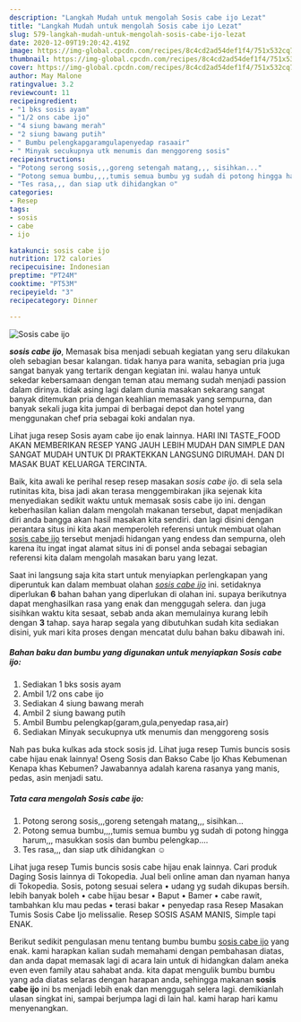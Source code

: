 ```yaml
---
description: "Langkah Mudah untuk mengolah Sosis cabe ijo Lezat"
title: "Langkah Mudah untuk mengolah Sosis cabe ijo Lezat"
slug: 579-langkah-mudah-untuk-mengolah-sosis-cabe-ijo-lezat
date: 2020-12-09T19:20:42.419Z
image: https://img-global.cpcdn.com/recipes/8c4cd2ad54def1f4/751x532cq70/sosis-cabe-ijo-foto-resep-utama.jpg
thumbnail: https://img-global.cpcdn.com/recipes/8c4cd2ad54def1f4/751x532cq70/sosis-cabe-ijo-foto-resep-utama.jpg
cover: https://img-global.cpcdn.com/recipes/8c4cd2ad54def1f4/751x532cq70/sosis-cabe-ijo-foto-resep-utama.jpg
author: May Malone
ratingvalue: 3.2
reviewcount: 11
recipeingredient:
- "1 bks sosis ayam"
- "1/2 ons cabe ijo"
- "4 siung bawang merah"
- "2 siung bawang putih"
- " Bumbu pelengkapgaramgulapenyedap rasaair"
- " Minyak secukupnya utk menumis dan menggoreng sosis"
recipeinstructions:
- "Potong serong sosis,,,goreng setengah matang,,, sisihkan..."
- "Potong semua bumbu,,,,tumis semua bumbu yg sudah di potong hingga harum,,, masukkan sosis dan bumbu pelengkap...."
- "Tes rasa,,, dan siap utk dihidangkan ☺"
categories:
- Resep
tags:
- sosis
- cabe
- ijo

katakunci: sosis cabe ijo 
nutrition: 172 calories
recipecuisine: Indonesian
preptime: "PT24M"
cooktime: "PT53M"
recipeyield: "3"
recipecategory: Dinner

---
```



![Sosis cabe ijo](https://img-global.cpcdn.com/recipes/8c4cd2ad54def1f4/751x532cq70/sosis-cabe-ijo-foto-resep-utama.jpg)

<b><i>sosis cabe ijo</i></b>, Memasak bisa menjadi sebuah kegiatan yang seru dilakukan oleh sebagian besar kalangan. tidak hanya para wanita, sebagian pria juga sangat banyak yang tertarik dengan kegiatan ini. walau hanya untuk sekedar kebersamaan dengan teman atau memang sudah menjadi passion dalam dirinya. tidak asing lagi dalam dunia masakan sekarang sangat banyak ditemukan pria dengan keahlian memasak yang sempurna, dan banyak sekali juga kita jumpai di berbagai depot dan hotel yang menggunakan chef pria sebagai koki andalan nya.

Lihat juga resep Sosis ayam cabe ijo enak lainnya. HARI INI TASTE_FOOD AKAN MEMBERIKAN RESEP YANG JAUH LEBIH MUDAH DAN SIMPLE DAN SANGAT MUDAH UNTUK DI PRAKTEKKAN LANGSUNG DIRUMAH. DAN DI MASAK BUAT KELUARGA TERCINTA.

Baik, kita awali ke perihal resep resep masakan <i>sosis cabe ijo</i>. di sela sela rutinitas kita, bisa jadi akan terasa menggembirakan jika sejenak kita menyediakan sedikit waktu untuk memasak sosis cabe ijo ini. dengan keberhasilan kalian dalam mengolah makanan tersebut, dapat menjadikan diri anda bangga akan hasil masakan kita sendiri. dan lagi disini dengan perantara situs ini kita akan memperoleh referensi untuk membuat olahan <u>sosis cabe ijo</u> tersebut menjadi hidangan yang endess dan sempurna, oleh karena itu ingat ingat alamat situs ini di ponsel anda sebagai sebagian referensi kita dalam mengolah masakan baru yang lezat.


Saat ini langsung saja kita start untuk menyiapkan perlengkapan yang diperuntuk kan dalam membuat olahan <u><i>sosis cabe ijo</i></u> ini. setidaknya diperlukan <b>6</b> bahan bahan yang diperlukan di olahan ini. supaya berikutnya dapat menghasilkan rasa yang enak dan menggugah selera. dan juga sisihkan waktu kita sesaat, sebab anda akan memulainya kurang lebih dengan <b>3</b> tahap. saya harap segala yang dibutuhkan sudah kita sediakan disini, yuk mari kita proses dengan mencatat dulu bahan baku dibawah ini.

<!--inarticleads1-->

##### Bahan baku dan bumbu yang digunakan untuk menyiapkan Sosis cabe ijo:

1. Sediakan 1 bks sosis ayam
1. Ambil 1/2 ons cabe ijo
1. Sediakan 4 siung bawang merah
1. Ambil 2 siung bawang putih
1. Ambil  Bumbu pelengkap(garam,gula,penyedap rasa,air)
1. Sediakan  Minyak secukupnya utk menumis dan menggoreng sosis


Nah pas buka kulkas ada stock sosis jd. Lihat juga resep Tumis buncis sosis cabe hijau enak lainnya! Oseng Sosis dan Bakso Cabe Ijo Khas Kebumenan Kenapa khas Kebumen? Jawabannya adalah karena rasanya yang manis, pedas, asin menjadi satu. 

<!--inarticleads2-->

##### Tata cara mengolah Sosis cabe ijo:

1. Potong serong sosis,,,goreng setengah matang,,, sisihkan...
1. Potong semua bumbu,,,,tumis semua bumbu yg sudah di potong hingga harum,,, masukkan sosis dan bumbu pelengkap....
1. Tes rasa,,, dan siap utk dihidangkan ☺


Lihat juga resep Tumis buncis sosis cabe hijau enak lainnya. Cari produk Daging Sosis lainnya di Tokopedia. Jual beli online aman dan nyaman hanya di Tokopedia. Sosis, potong sesuai selera • udang yg sudah dikupas bersih. lebih banyak boleh • cabe hijau besar • Baput • Bamer • cabe rawit, tambahkan klu mau pedas • terasi bakar • penyedap rasa Resep Masakan Tumis Sosis Cabe Ijo melissalie. Resep SOSIS ASAM MANIS, Simple tapi ENAK. 

Berikut sedikit pengulasan menu tentang bumbu bumbu <u>sosis cabe ijo</u> yang enak. kami harapkan kalian sudah memahami dengan pembahasan diatas, dan anda dapat memasak lagi di acara lain untuk di hidangkan dalam aneka even even family atau sahabat anda. kita dapat mengulik bumbu bumbu yang ada diatas selaras dengan harapan anda, sehingga makanan <b>sosis cabe ijo</b> ini bs menjadi lebih enak dan menggugah selera lagi. demikianlah ulasan singkat ini, sampai berjumpa lagi di lain hal. kami harap hari kamu menyenangkan.
